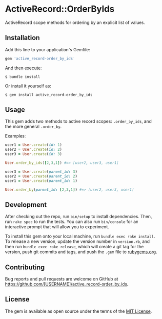 # ActiveRecord::OrderByIds

ActiveRecord scope methods for ordering by an explicit list of values.

## Installation

Add this line to your application's Gemfile:

```ruby
gem 'active_record-order_by_ids'
```

And then execute:

    $ bundle install

Or install it yourself as:

    $ gem install active_record-order_by_ids

## Usage

This gem adds two methods to active record scopes: `.order_by_ids`, and the more general `.order_by`.

Examples:

```ruby
user1 = User.create(id: 1)
user2 = User.create(id: 2)
user3 = User.create(id: 3)

User.order_by_ids([2,3,1]) #=> [user2, user3, user1]
```

```ruby
user3 = User.create(parent_id: 3)
user2 = User.create(parent_id: 2)
user1 = User.create(parent_id: 1)

User.order_by(parent_id: [2,3,1]) #=> [user2, user3, user1]
```

## Development

After checking out the repo, run `bin/setup` to install dependencies. Then, run `rake spec` to run the tests. You can also run `bin/console` for an interactive prompt that will allow you to experiment.

To install this gem onto your local machine, run `bundle exec rake install`. To release a new version, update the version number in `version.rb`, and then run `bundle exec rake release`, which will create a git tag for the version, push git commits and tags, and push the `.gem` file to [rubygems.org](https://rubygems.org).

## Contributing

Bug reports and pull requests are welcome on GitHub at https://github.com/[USERNAME]/active_record-order_by_ids.


## License

The gem is available as open source under the terms of the [MIT License](https://opensource.org/licenses/MIT).
